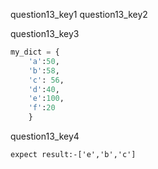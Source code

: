 question13_key1
question13_key2


question13_key3
```python
my_dict = {
    'a':50, 
    'b':58,
    'c': 56,
    'd':40,
    'e':100, 
    'f':20
    }
 ```
question13_key4
```
expect result:-['e','b','c']
```
